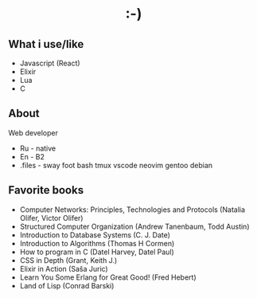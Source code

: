 <div align="center" id="toc">
  <ul align="center" style="list-style: none;">
    <summary>
      <h1>:-)</h1>
    </summary>
  </ul>
</div>

## What i use/like
  - Javascript (React)
  - Elixir
  - Lua
  - C

## About
  Web developer
  - Ru - native
  - En - B2
  - .files - sway foot bash tmux vscode neovim gentoo debian

## Favorite books
- Computer Networks: Principles, Technologies and Protocols (Natalia Olifer, Victor Olifer)
- Structured Computer Organization (Andrew Tanenbaum, Todd Austin)
- Introduction to Database Systems (C. J. Date)
- Introduction to Algorithms (Thomas H Cormen)
- How to program in C (Datel Harvey, Datel Paul)
- CSS in Depth (Grant, Keith J.)
- Elixir in Action (Saša Juric)
- Learn You Some Erlang for Great Good! (Fred Hebert)
- Land of Lisp (Conrad Barski)
